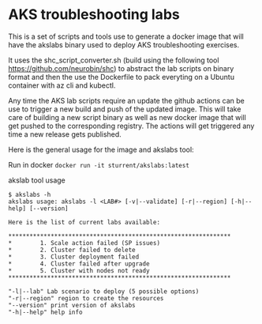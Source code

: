 # AKS troubleshooting labs

This is a set of scripts and tools use to generate a docker image that will have the akslabs binary used to deploy AKS troubleshooting exercises.

It uses the shc_script_converter.sh (build using the following tool https://github.com/neurobin/shc) to abstract the lab scripts on binary format and then the use the Dockerfile to pack everyting on a Ubuntu container with az cli and kubectl.

Any time the AKS lab scripts require an update the github actions can be use to trigger a new build and push of the updated image.
This will take care of building a new script binary as well as new docker image that will get pushed to the corresponding registry.
The actions will get triggered any time a new release gets published.

Here is the general usage for the image and akslabs tool:

Run in docker
```docker run -it sturrent/akslabs:latest```

akslab tool usage
```
$ akslabs -h
akslabs usage: akslabs -l <LAB#> [-v|--validate] [-r|--region] [-h|--help] [--version]

Here is the list of current labs available:

***************************************************************
*        1. Scale action failed (SP issues)
*        2. Cluster failed to delete
*        3. Cluster deployment failed
*        4. Cluster failed after upgrade
*        5. Cluster with nodes not ready
***************************************************************

"-l|--lab" Lab scenario to deploy (5 possible options)
"-r|--region" region to create the resources
"--version" print version of akslabs
"-h|--help" help info
```
